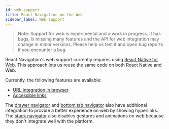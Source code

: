 ```yaml
---
id: web-support
title: React Navigation on the Web
sidebar_label: Web support
---
```


> Note: Support for web is experimental and a work in progress. It has bugs, is missing many features and the API for web integration may change in minor versions. Please help us test it and open bug reports if you encounter a bug.

React Navigation's web support currently requires using [React Native for Web](https://github.com/necolas/react-native-web). This approach lets us reuse the same code on both React Native and Web.

Currently, the following features are available:

- [URL integration in browser](configuring-links.md)
- [Accessible links](link.md)

The [drawer navigator](drawer-navigator.md) and [bottom tab navigator](bottom-tab-navigator.md) also have additional integration to provide a better experience on web by showing hyperlinks. The [stack navigator](stack-navigator.md) also disables gestures and animations on web because they don't integrate well with the platform.
